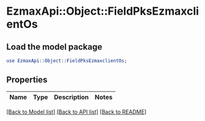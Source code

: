 # EzmaxApi::Object::FieldPksEzmaxclientOs

## Load the model package
```perl
use EzmaxApi::Object::FieldPksEzmaxclientOs;
```

## Properties
Name | Type | Description | Notes
------------ | ------------- | ------------- | -------------

[[Back to Model list]](../README.md#documentation-for-models) [[Back to API list]](../README.md#documentation-for-api-endpoints) [[Back to README]](../README.md)


